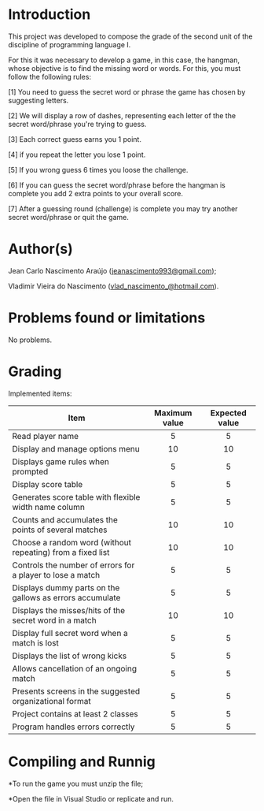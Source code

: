 # Introduction

<!-- TODO -->


This project was developed to compose the grade of the second unit of the discipline of programming language I.

For this it was necessary to develop a game, in this case, the hangman, whose objective is to find the missing word or words. For this, you must follow the following rules:

  [1] You need to guess the secret word or phrase the game has chosen
      by suggesting letters.
      
  [2] We will display a row of dashes, representing each letter of the
      the secret word/phrase you're trying to guess.
      
  [3] Each correct guess earns you 1 point.
      
  [4] if you repeat the letter you lose 1 point.
  
  [5] If you wrong guess 6 times you loose the challenge.
  
  [6] If you can guess the secret word/phrase before the hangman is
      complete you add 2 extra points to your overall score.
      
  [7] After a guessing round (challenge) is complete you may try another
      secret word/phrase or quit the game.



# Author(s)

<!-- TODO -->

Jean Carlo Nascimento Araújo (jeanascimento993@gmail.com);

Vladimir Vieira do Nascimento (vlad_nascimento_@hotmail.com).

# Problems found or limitations

<!-- TODO -->

No problems.

# Grading

<!-- TODO -->
Implemented items:

Item     | Maximum value | Expected value
-------- | :-----: | :-----:
Read player name | 5 | 5
Display and manage options menu | 10 | 10
Displays game rules when prompted | 5 | 5
Display score table   | 5 | 5
Generates score table with flexible width name column | 5 | 5
Counts and accumulates the points of several matches | 10 | 10
Choose a random word (without repeating) from a fixed list | 10 | 10
Controls the number of errors for a player to lose a match | 5 | 5
Displays dummy parts on the gallows as errors accumulate | 5 | 5
Displays the misses/hits of the secret word in a match | 10 | 10
Display full secret word when a match is lost | 5 | 5
Displays the list of wrong kicks | 5 | 5
Allows cancellation of an ongoing match | 5 | 5
Presents screens in the suggested organizational format | 5 | 5
Project contains at least 2 classes | 5 | 5
Program handles errors correctly | 5 | 5

# Compiling and Runnig

<!-- TODO -->
*To run the game you must unzip the file;

*Open the file in Visual Studio or replicate and run.
